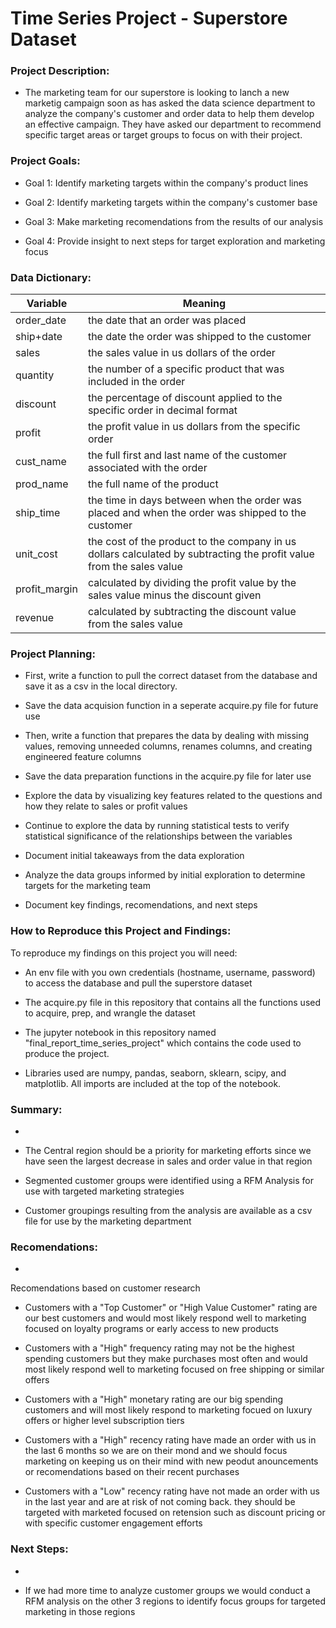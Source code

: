 # Time Series Project - Superstore Dataset

### Project Description:
- The marketing team for our superstore is looking to lanch a new marketig campaign soon as has asked the data science department to analyze the company's customer and order data to help them develop an effective campaign. They have asked our department to recommend specific target areas or target groups to focus on with their project.

### Project Goals:
- Goal 1: Identify marketing targets within the company's product lines

- Goal 2: Identify marketing targets within the company's customer base

- Goal 3: Make marketing recomendations from the results of our analysis

- Goal 4: Provide insight to next steps for target exploration and marketing focus

### Data Dictionary:

| Variable | Meaning |
|----------|---------|
|order_date|the date that an order was placed|
|ship+date|the date the order was shipped to the customer|
|sales|the sales value in us dollars of the order|
|quantity|the number of a specific product that was included in the order|
|discount|the percentage of discount applied to the specific order in decimal format|
|profit|the profit value in us dollars from the specific order|
|cust_name|the full first and last name of the customer associated with the order|
|prod_name|the full name of the product|
|ship_time|the time in days between when the order was placed and when the order was shipped to the customer|
|unit_cost|the cost of the product to the company in us dollars calculated by subtracting the profit value from the sales value|
|profit_margin|calculated by dividing the profit value by the sales value minus the discount given|
|revenue|calculated by subtracting the discount value from the sales value|

### Project Planning:
- First, write a function to pull the correct dataset from the database and save it as a csv in the local directory.

- Save the data acquision function in a seperate acquire.py file for future use

- Then, write a function that prepares the data by dealing with missing values, removing unneeded columns, renames columns, and creating engineered feature columns

- Save the data preparation functions in the acquire.py file for later use

- Explore the data by visualizing key features related to the questions and how they relate to sales or profit values

- Continue to explore the data by running statistical tests to verify statistical significance of the relationships between the variables

- Document initial takeaways from the data exploration

- Analyze the data groups informed by initial exploration to determine targets for the marketing team

- Document key findings, recomendations, and next steps

### How to Reproduce this Project and Findings:

To reproduce my findings on this project you will need:

- An env file with you own credentials (hostname, username, password) to access the database and pull the superstore dataset

- The acquire.py file in this repository that contains all the functions used to acquire, prep, and wrangle the dataset

- The jupyter notebook in this repository named "final_report_time_series_project" which contains the code used to produce the project.

- Libraries used are numpy, pandas, seaborn, sklearn, scipy, and matplotlib. All imports are included at the top of the notebook.

### Summary:

- 

- The Central region should be a priority for marketing efforts since we have seen the largest decrease in sales and order value in that region

- Segmented customer groups were identified using a RFM Analysis for use with targeted marketing strategies

- Customer groupings resulting from the analysis are available as a csv file for use by the marketing department

### Recomendations:

- 

Recomendations based on customer research

- Customers with a "Top Customer" or "High Value Customer" rating are our best customers and would most likely respond well to marketing focused on loyalty programs or early access to new products

- Customers with a "High" frequency rating may not be the highest spending customers but they make purchases most often and would most likely respond well to marketing focused on free shipping or similar offers

- Customers with a "High" monetary rating are our big spending customers and will most likely respond to marketing focued on luxury offers or higher level subscription tiers

- Customers with a "High" recency rating have made an order with us in the last 6 months so we are on their mond and we should focus marketing on keeping us on their mind with new peodut anouncements or recomendations based on their recent purchases

- Customers with a "Low" recency rating have not made an order with us in the last year and are at risk of not coming back. they should be targeted with marketed focused on retension such as discount pricing or with specific customer engagement efforts

### Next Steps:

- 

- If we had more time to analyze customer groups we would conduct a RFM analysis on the other 3 regions to identify focus groups for targeted marketing in those regions
